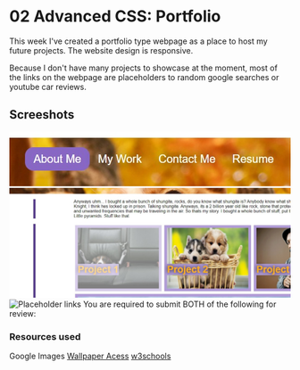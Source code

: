 # 02 Advanced CSS: Portfolio

This week I've created a portfolio type webpage as a place to host my future projects. The website design is responsive.

Because I don't have many projects to showcase at the moment, most of the links on the webpage are placeholders to random google searches or youtube car reviews.


## Screeshots


![Hover function](assets/screenshots/hover-1.jpg)
![Hover function 2](assets/screenshots/hover-2.jpg)
![Placeholder links](assets/screenshots/placeholder-link)
You are required to submit BOTH of the following for review:

### Resources used

Google Images
[Wallpaper Acess](https://wallpaperaccess.com/)
[w3schools](https://www.w3schools.com/default.asp)
